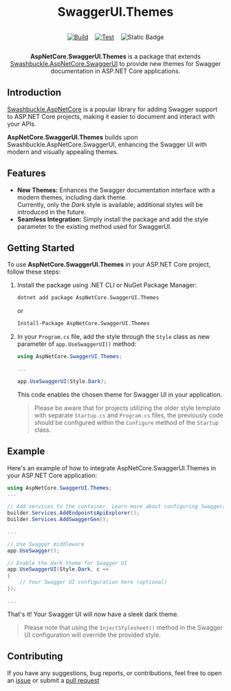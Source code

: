 <span align="center">

# SwaggerUI.Themes

</span>
<span style="display: flex; gap: 1rem; justify-content: center">

[![Build](https://github.com/teociaps/SwaggerUI.Themes/actions/workflows/build.yml/badge.svg)](https://github.com/teociaps/SwaggerUI.Themes/actions/workflows/build.yml)

[![Test](https://github.com/teociaps/SwaggerUI.Themes/actions/workflows/test.yml/badge.svg)](https://github.com/teociaps/SwaggerUI.Themes/actions/workflows/test.yml)

![Static Badge](https://img.shields.io/badge/NuGet-v0.1.0-blue)

</span>
<span align="center">

**AspNetCore.SwaggerUI.Themes** is a package that extends [Swashbuckle.AspNetCore.SwaggerUI](https://github.com/domaindrivendev/Swashbuckle.AspNetCore) to provide new themes for Swagger documentation in ASP.NET Core applications.

</span>

## Introduction

[Swashbuckle.AspNetCore](https://github.com/domaindrivendev/Swashbuckle.AspNetCore) is a popular library for adding Swagger support to ASP.NET Core projects, making it easier to document and interact with your APIs.

**AspNetCore.SwaggerUI.Themes** builds upon Swashbuckle.AspNetCore.SwaggerUI, enhancing the Swagger UI with modern and visually appealing themes.

## Features

- **New Themes:** Enhances the Swagger documentation interface with a modern themes, including dark theme.	
  Currently, only the _Dark_ style is available; additional styles will be introduced in the future.
- **Seamless Integration:** Simply install the package and add the style parameter to the existing method used for SwaggerUI.

## Getting Started

To use **AspNetCore.SwaggerUI.Themes** in your ASP.NET Core project, follow these steps:

1. Install the package using .NET CLI or NuGet Package Manager:

	```bash
	dotnet add package AspNetCore.SwaggerUI.Themes
	```

	or

	```bash
	Install-Package AspNetCore.SwaggerUI.Themes
	```

2. In your `Program.cs` file, add the style through the `Style` class as new parameter of `app.UseSwaggerUI()` method:

	```csharp
	using AspNetCore.SwaggerUI.Themes;

	...

	app.UseSwaggerUI(Style.Dark);
	```

	This code enables the chosen theme for Swagger UI in your application.
	
	> Please be aware that for projects utilizing the older style template with separate `Startup.cs` and `Program.cs` files, the previously code should be configured within the `Configure` method of the `Startup` class.
	
## Example
Here's an example of how to integrate AspNetCore.SwaggerUI.Themes in your ASP.NET Core application:

```csharp
using AspNetCore.SwaggerUI.Themes;
...

// Add services to the container. Learn more about configuring Swagger/OpenAPI at https://aka.ms/aspnetcore/swashbuckle
builder.Services.AddEndpointsApiExplorer();
builder.Services.AddSwaggerGen();

...

// Use Swagger middleware
app.UseSwagger();

// Enable the dark theme for Swagger UI
app.UseSwaggerUI(Style.Dark, c =>
{
    // Your Swagger UI configuration here (optional)
});

...
```

That's it! Your Swagger UI will now have a sleek dark theme.

> Please note that using the `InjectStylesheet()` method in the Swagger UI configuration will override the provided style.

## Contributing
If you have any suggestions, bug reports, or contributions, feel free to open an [issue](https://github.com/teociaps/SwaggerUI.Themes/issues) or submit a [pull request](https://github.com/teociaps/SwaggerUI.Themes/pulls)